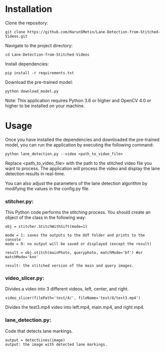 <h1>
Installation
</h1>
Clone the repository: 	
	
	git clone https://github.com/HarunSMetin/Lane-Detection-from-Stitched-Videos.git
	
Navigate to the project directory: 	

	cd Lane-Detection-from-Stitched-Videos
	
Install dependencies: 

	pip install -r requirements.txt
	
Download the pre-trained model: 

	python download_model.py

Note: This application requires Python 3.6 or higher and OpenCV 4.0 or higher to be installed on your machine.

<h1>Usage</h1>

Once you have installed the dependencies and downloaded the pre-trained model, you can run the application by executing the following command:

	python lane_detection.py --video <path_to_video_file>

Replace <path_to_video_file> with the path to the stitched video file you want to process. The application will process the video and display the lane detection results in real-time.

You can also adjust the parameters of the lane detection algorithm by modifying the values in the config.py file.

<h3>stitcher.py:</h3>

This Python code performs the stitching process.
You should create an object of the class in the following way:

	obj = stitcher.StitchWithSift(mode=1)

	mode = 1: saves the outputs to the OUT folder and prints to the console
	mode = 0: no output will be saved or displayed (except the result)

	result = obj.stitch(mainPhoto, queryphoto, matchMode='bf') #or matchMode='knn'

	result: the stitched version of the main and query images.
	
<h3>video_slicer.py:</h3>

Divides a video into 3 different videos, left, center, and right.

	video_slicer(filePath='test/4/', fileName='test/4/test3.mp4')
	
Divides the test3.mp4 video into left.mp4, main.mp4, and right.mp4.
	
<h3>lane_detection.py:</h3> 

Code that detects lane markings.

	output = detectLines(image)
	output: the image with detected lane markings.

